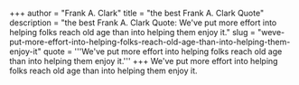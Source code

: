 +++
author = "Frank A. Clark"
title = "the best Frank A. Clark Quote"
description = "the best Frank A. Clark Quote: We've put more effort into helping folks reach old age than into helping them enjoy it."
slug = "weve-put-more-effort-into-helping-folks-reach-old-age-than-into-helping-them-enjoy-it"
quote = '''We've put more effort into helping folks reach old age than into helping them enjoy it.'''
+++
We've put more effort into helping folks reach old age than into helping them enjoy it.
